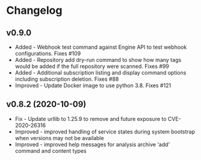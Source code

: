 # Changelog

## v0.9.0
+ Added - Webhook test command against Engine API to test webhook configurations. Fixes #109
+ Added - Repository add dry-run command to show how many tags would be added if the full repository were scanned. Fixes #99
+ Added - Additional subscription listing and display command options including subscription deletion. Fixes #88
+ Improved - Update Docker image to use python 3.8. Fixes #121


## v0.8.2 (2020-10-09)
+ Fix - Update urllib to 1.25.9 to remove and future exposure to CVE-2020-26316
+ Improved - improved handling of service states during system bootstrap when versions may not be available
+ Improved - improved help messages for analysis archive 'add' command and content types

